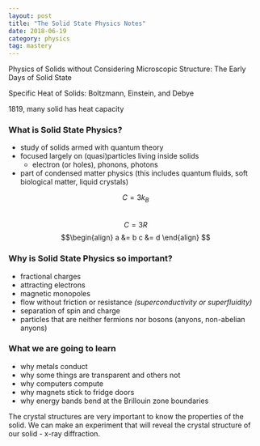 ```yaml
---
layout: post
title: "The Solid State Physics Notes"
date: 2018-06-19
category: physics 
tag: mastery
---
```

Physics of Solids without Considering Microscopic Structure: The Early Days of Solid State

Specific Heat of Solids: Boltzmann, Einstein, and Debye

1819, many solid has heat capacity 


### What is Solid State Physics? 
- study of solids armed with quantum theory
- focused largely on (quasi)particles living inside solids
  - electron (or holes), phonons, photons
- part of condensed matter physics (this includes quantum fluids, soft biological matter, liquid crystals)

$$C = 3 k_B$$<br> $$C = 3R$$
$$\begin{align} a &= b c &= d \end{align} $$
### Why is Solid State Physics so important? 
- fractional charges
- attracting electrons
- magnetic monopoles
- flow without friction or resistance *(superconductivity or superfluidity)*
- separation of spin and charge
- particles that are neither fermions nor bosons (anyons, non-abelian anyons)

### What we are going to learn
- why metals conduct
- why some things are transparent and others not
- why computers compute
- why magnets stick to fridge doors
- why energy bands bend at the Brillouin zone boundaries

The crystal structures are very important to know the properties of the solid. 
We can make an experiment that will reveal the crystal structure of our solid - x-ray diffraction. 
